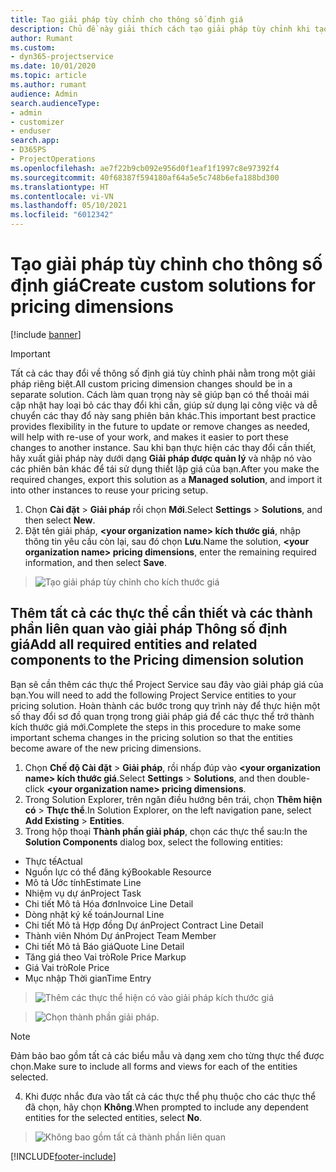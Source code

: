 ```yaml
---
title: Tạo giải pháp tùy chỉnh cho thông số định giá
description: Chủ đề này giải thích cách tạo giải pháp tùy chỉnh khi tạo thông số định giá tùy chỉnh.
author: Rumant
ms.custom:
- dyn365-projectservice
ms.date: 10/01/2020
ms.topic: article
ms.author: rumant
audience: Admin
search.audienceType:
- admin
- customizer
- enduser
search.app:
- D365PS
- ProjectOperations
ms.openlocfilehash: ae7f22b9cb092e956d0f1eaf1f1997c8e97392f4
ms.sourcegitcommit: 40f68387f594180af64a5e5c748b6efa188bd300
ms.translationtype: HT
ms.contentlocale: vi-VN
ms.lasthandoff: 05/10/2021
ms.locfileid: "6012342"
---
```

# <a name="create-custom-solutions-for-pricing-dimensions"></a><span data-ttu-id="7c646-103">Tạo giải pháp tùy chỉnh cho thông số định giá</span><span class="sxs-lookup"><span data-stu-id="7c646-103">Create custom solutions for pricing dimensions</span></span>

[!include [banner](../includes/psa-now-project-operations.md)]

> [!IMPORTANT]
> <span data-ttu-id="7c646-104">Tất cả các thay đổi về thông số định giá tùy chỉnh phải nằm trong một giải pháp riêng biệt.</span><span class="sxs-lookup"><span data-stu-id="7c646-104">All custom pricing dimension changes should be in a separate solution.</span></span> <span data-ttu-id="7c646-105">Cách làm quan trọng này sẽ giúp bạn có thể thoải mái cập nhật hay loại bỏ các thay đổi khi cần, giúp sử dụng lại công việc và dễ chuyển các thay đổ này sang phiên bản khác.</span><span class="sxs-lookup"><span data-stu-id="7c646-105">This important best practice provides flexibility in the future to update or remove changes as needed, will help with re-use of your work, and makes it easier to port these changes to another instance.</span></span> <span data-ttu-id="7c646-106">Sau khi bạn thực hiện các thay đổi cần thiết, hãy xuất giải pháp này dưới dạng **Giải pháp được quản lý** và nhập nó vào các phiên bản khác để tái sử dụng thiết lập giá của bạn.</span><span class="sxs-lookup"><span data-stu-id="7c646-106">After you make the required changes, export this solution as a **Managed solution**, and import it into other instances to reuse your pricing setup.</span></span>

1. <span data-ttu-id="7c646-107">Chọn **Cài đặt** > **Giải pháp** rồi chọn **Mới**.</span><span class="sxs-lookup"><span data-stu-id="7c646-107">Select **Settings** > **Solutions**, and then select **New**.</span></span> 
2. <span data-ttu-id="7c646-108">Đặt tên giải pháp, **\<your organization name> kích thước giá**, nhập thông tin yêu cầu còn lại, sau đó chọn **Lưu**.</span><span class="sxs-lookup"><span data-stu-id="7c646-108">Name the solution, **\<your organization name> pricing dimensions**, enter the remaining required information, and then select **Save**.</span></span>

> ![Tạo giải pháp tùy chỉnh cho kích thước giá](media/Creation-of-custom-pricing-dimension-solution.PNG)
  
## <a name="add-all-required-entities-and-related-components-to-the-pricing-dimension-solution"></a><span data-ttu-id="7c646-110">Thêm tất cả các thực thể cần thiết và các thành phần liên quan vào giải pháp Thông số định giá</span><span class="sxs-lookup"><span data-stu-id="7c646-110">Add all required entities and related components to the Pricing dimension solution</span></span>
<span data-ttu-id="7c646-111">Bạn sẽ cần thêm các thực thể Project Service sau đây vào giải pháp giá của bạn.</span><span class="sxs-lookup"><span data-stu-id="7c646-111">You will need to add the following Project Service entities to your pricing solution.</span></span> <span data-ttu-id="7c646-112">Hoàn thành các bước trong quy trình này để thực hiện một số thay đổi sơ đồ quan trọng trong giải pháp giá để các thực thể trở thành kích thước giá mới.</span><span class="sxs-lookup"><span data-stu-id="7c646-112">Complete the steps in this procedure to make some important schema changes in the pricing solution so that the entities become aware of the new pricing dimensions.</span></span>

1. <span data-ttu-id="7c646-113">Chọn **Chế độ Cài đặt** > **Giải pháp**, rồi nhấp đúp vào **\<your organization name> kích thước giá**.</span><span class="sxs-lookup"><span data-stu-id="7c646-113">Select **Settings** > **Solutions**, and then double-click **\<your organization name> pricing dimensions**.</span></span> 
2. <span data-ttu-id="7c646-114">Trong Solution Explorer, trên ngăn điều hướng bên trái, chọn **Thêm hiện có** > **Thực thể**.</span><span class="sxs-lookup"><span data-stu-id="7c646-114">In Solution Explorer, on the left navigation pane, select **Add Existing** > **Entities**.</span></span>
3. <span data-ttu-id="7c646-115">Trong hộp thoại **Thành phần giải pháp**, chọn các thực thể sau:</span><span class="sxs-lookup"><span data-stu-id="7c646-115">In the **Solution Components** dialog box, select the following entities:</span></span>

- <span data-ttu-id="7c646-116">Thực tế</span><span class="sxs-lookup"><span data-stu-id="7c646-116">Actual</span></span>
- <span data-ttu-id="7c646-117">Nguồn lực có thể đăng ký</span><span class="sxs-lookup"><span data-stu-id="7c646-117">Bookable Resource</span></span>
- <span data-ttu-id="7c646-118">Mô tả Ước tính</span><span class="sxs-lookup"><span data-stu-id="7c646-118">Estimate Line</span></span>
- <span data-ttu-id="7c646-119">Nhiệm vụ dự án</span><span class="sxs-lookup"><span data-stu-id="7c646-119">Project Task</span></span>
- <span data-ttu-id="7c646-120">Chi tiết Mô tả Hóa đơn</span><span class="sxs-lookup"><span data-stu-id="7c646-120">Invoice Line Detail</span></span>
- <span data-ttu-id="7c646-121">Dòng nhật ký kế toán</span><span class="sxs-lookup"><span data-stu-id="7c646-121">Journal Line</span></span>
- <span data-ttu-id="7c646-122">Chi tiết Mô tả Hợp đồng Dự án</span><span class="sxs-lookup"><span data-stu-id="7c646-122">Project Contract Line Detail</span></span>
- <span data-ttu-id="7c646-123">Thành viên Nhóm Dự án</span><span class="sxs-lookup"><span data-stu-id="7c646-123">Project Team Member</span></span>
- <span data-ttu-id="7c646-124">Chi tiết Mô tả Báo giá</span><span class="sxs-lookup"><span data-stu-id="7c646-124">Quote Line Detail</span></span>
- <span data-ttu-id="7c646-125">Tăng giá theo Vai trò</span><span class="sxs-lookup"><span data-stu-id="7c646-125">Role Price Markup</span></span>
- <span data-ttu-id="7c646-126">Giá Vai trò</span><span class="sxs-lookup"><span data-stu-id="7c646-126">Role Price</span></span> 
- <span data-ttu-id="7c646-127">Mục nhập Thời gian</span><span class="sxs-lookup"><span data-stu-id="7c646-127">Time Entry</span></span> 

> ![Thêm các thực thể hiện có vào giải pháp kích thước giá](media/Existing-entities-to-PD-solution.png)

> ![Chọn thành phần giải pháp.](media/Dimension-Components.png)

> [!NOTE]
> <span data-ttu-id="7c646-130">Đảm bảo bao gồm tất cả các biểu mẫu và dạng xem cho từng thực thể được chọn.</span><span class="sxs-lookup"><span data-stu-id="7c646-130">Make sure to include all forms and views for each of the entities selected.</span></span>

4. <span data-ttu-id="7c646-131">Khi được nhắc đưa vào tất cả các thực thể phụ thuộc cho các thực thể đã chọn, hãy chọn **Không**.</span><span class="sxs-lookup"><span data-stu-id="7c646-131">When prompted to include any dependent entities for the selected entities, select **No**.</span></span>

> ![Không bao gồm tất cả thành phần liên quan](media/Do-not-include-required.png)




[!INCLUDE[footer-include](../includes/footer-banner.md)]